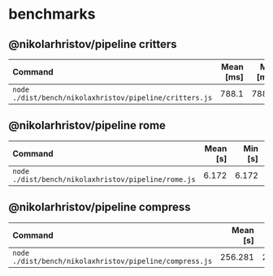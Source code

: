 # benchmarks

## @nikolarhristov/pipeline critters
| Command | Mean [ms] | Min [ms] | Max [ms] | Relative |
|:---|---:|---:|---:|---:|
| `node ./dist/bench/nikolaxhristov/pipeline/critters.js` | 788.1 | 788.1 | 788.1 | 1.00 |

## @nikolarhristov/pipeline rome
| Command | Mean [s] | Min [s] | Max [s] | Relative |
|:---|---:|---:|---:|---:|
| `node ./dist/bench/nikolaxhristov/pipeline/rome.js` | 6.172 | 6.172 | 6.172 | 1.00 |

## @nikolarhristov/pipeline compress
| Command | Mean [s] | Min [s] | Max [s] | Relative |
|:---|---:|---:|---:|---:|
| `node ./dist/bench/nikolaxhristov/pipeline/compress.js` | 256.281 | 256.281 | 256.281 | 1.00 |
